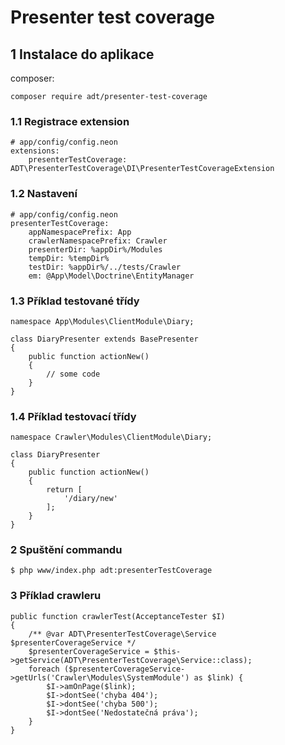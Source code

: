 # Presenter test coverage

## 1 Instalace do aplikace
composer:
```
composer require adt/presenter-test-coverage
```

### 1.1 Registrace extension
```
# app/config/config.neon
extensions:
    presenterTestCoverage: ADT\PresenterTestCoverage\DI\PresenterTestCoverageExtension
```

### 1.2 Nastavení
```
# app/config/config.neon
presenterTestCoverage:
    appNamespacePrefix: App
    crawlerNamespacePrefix: Crawler
    presenterDir: %appDir%/Modules
    tempDir: %tempDir%
    testDir: %appDir%/../tests/Crawler
    em: @App\Model\Doctrine\EntityManager
```

### 1.3 Příklad testované třídy
```
namespace App\Modules\ClientModule\Diary;

class DiaryPresenter extends BasePresenter
{
	public function actionNew()
	{
		// some code
	}
}
```

### 1.4 Příklad testovací třídy
```
namespace Crawler\Modules\ClientModule\Diary;

class DiaryPresenter
{
	public function actionNew()
	{
		return [
			'/diary/new'
		];
	}
}
```

### 2 Spuštění commandu
```
$ php www/index.php adt:presenterTestCoverage
```

### 3 Příklad crawleru
```
public function crawlerTest(AcceptanceTester $I)
{
	/** @var ADT\PresenterTestCoverage\Service $presenterCoverageService */
	$presenterCoverageService = $this->getService(ADT\PresenterTestCoverage\Service::class);
	foreach ($presenterCoverageService->getUrls('Crawler\Modules\SystemModule') as $link) {
		$I->amOnPage($link);
		$I->dontSee('chyba 404');
		$I->dontSee('chyba 500');
		$I->dontSee('Nedostatečná práva');
	}
}
```


